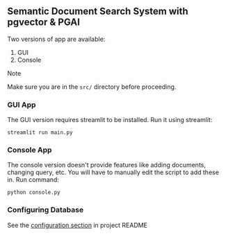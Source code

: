 ## Semantic Document Search System with pgvector & PGAI

Two versions of app are available:
1. GUI 
2. Console


> [!NOTE]
> Make sure you are in the `src/` directory before proceeding.

### GUI App

The GUI version requires streamlit to be installed.
Run it using streamlit:

    streamlit run main.py


### Console App

The console version doesn't provide features like adding documents, changing query, etc. You will have to manually edit the script to add these in.
Run command:

    python console.py


### Configuring Database

See the [configuration section](../README.md) in project README